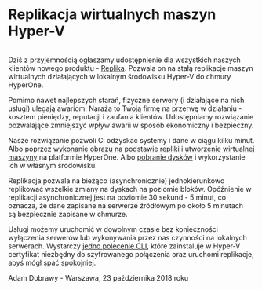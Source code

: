 # Replikacja wirtualnych maszyn Hyper-V

<img :src="$withBase('/media/replication.png')">

Dziś z przyjemnością ogłaszamy udostępnienie dla wszystkich naszych klientów nowego produktu - [Replika](/resource/compute/replica.md). Pozwala on na stałą replikacje maszyn wirtualnych działających w lokalnym środowisku Hyper-V do chmury HyperOne. 

Pomimo nawet najlepszych starań, fizyczne serwery (i działające na nich usługi) ulegają awariom. Naraża to Twoją firmę na przerwę w działaniu - kosztem pieniędzy, reputacji i zaufania klientów. Udostępniamy rozwiązanie pozwalające zmniejszyć wpływ awarii w sposób ekonomiczny i bezpieczny.

Nasze rozwiązanie pozwoli Ci odzyskać systemy i dane w ciągu kilku minut. Albo poprzez [wykonanie obrazu na podstawie repliki](/guide/storage/image/creating-from-replica.md) i [utworzenie wirtualnej maszyny](/guide/compute/virtual-machine/creating.md) na platformie HyperOne. Albo [pobranie dysków](/guide/storage/disk/download.md) i wykorzystanie ich w własnym środowisku.

Replikacja pozwala na bieżąco (asynchronicznie) jednokierunkowo replikować wszelkie zmiany na dyskach na poziomie bloków. Opóźnienie w replikacji asynchronicznej jest na poziomie 30 sekund - 5 minut, co oznacza, że dane zapisane na serwerze źródłowym po około 5 minutach są bezpiecznie zapisane w chmurze.

Usługi możemy uruchomić w dowolnym czasie bez konieczności wyłączenia serwerów lub wykonywania przez nas czynności na lokalnych serwerach. Wystarczy [jedno polecenie CLI](/guide/compute/replica/creating.md), które zainstaluje w Hyper-V certyfikat niezbędny do szyfrowanego połączenia oraz uruchomi replikacje, abyś mógł spać spokojniej.

Adam Dobrawy - Warszawa, 23 października 2018 roku
